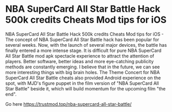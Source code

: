 # NBA SuperCard All Star Battle Hack 500k credits Cheats Mod tips for iOS

NBA SuperCard All Star Battle Hack 500k credits Cheats Mod tips for iOS - The concept of NBA SuperCard All Star Battle hack has been popular for several weeks. Now, with the launch of several major devices, the battle has finally entered a more intense stage. It is difficult for pure NBA SuperCard All Star Battle mod apk spectacle experience to attract the attention of players. Better software, better ideas and more eye-catching publicity methods are constantly emerging. I believe that in the future, we can see more interesting things with big brain holes. The Theme Concert for NBA SuperCard All Star Battle cheats also provided Android experience on the spot, with MJD's figure puppet in the film version of "NBA SuperCard All Star Battle" beside it, which will build momentum for the upcoming film "the end".

Go here https://trustmod.top/nba-supercard-all-star-battle/
